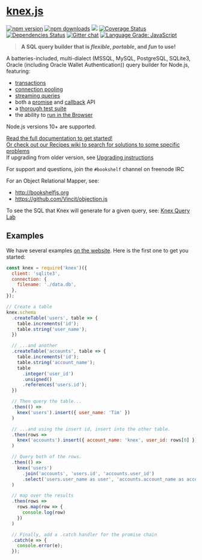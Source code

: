 # [knex.js](http://knexjs.org)

[![npm version](http://img.shields.io/npm/v/knex.svg)](https://npmjs.org/package/knex)
[![npm downloads](https://img.shields.io/npm/dm/knex.svg)](https://npmjs.org/package/knex)
![](https://github.com/knex/knex/workflows/CI/badge.svg)
[![Coverage Status](https://coveralls.io/repos/knex/knex/badge.svg?branch=master)](https://coveralls.io/r/knex/knex?branch=master)
[![Dependencies Status](https://david-dm.org/knex/knex.svg)](https://david-dm.org/knex/knex)
[![Gitter chat](https://badges.gitter.im/tgriesser/knex.svg)](https://gitter.im/tgriesser/knex)
[![Language Grade: JavaScript](https://img.shields.io/lgtm/grade/javascript/g/knex/knex.svg?logo=lgtm&logoWidth=18)](https://lgtm.com/projects/g/knex/knex/context:javascript)

> **A SQL query builder that is _flexible_, _portable_, and _fun_ to use!**

A batteries-included, multi-dialect (MSSQL, MySQL, PostgreSQL, SQLite3, Oracle (including Oracle Wallet Authentication)) query builder for
Node.js, featuring:

- [transactions](http://knexjs.org/#Transactions)
- [connection pooling](http://knexjs.org/#Installation-pooling)
- [streaming queries](http://knexjs.org/#Interfaces-Streams)
- both a [promise](http://knexjs.org/#Interfaces-Promises) and [callback](http://knexjs.org/#Interfaces-Callbacks) API
- a [thorough test suite](https://travis-ci.org/knex/knex)
- the ability to [run in the Browser](http://knexjs.org/#Installation-browser)

Node.js versions 10+ are supported.

[Read the full documentation to get started!](http://knexjs.org)  
[Or check out our Recipes wiki to search for solutions to some specific problems](https://github.com/knex/knex/wiki/Recipes)  
If upgrading from older version, see [Upgrading instructions](https://github.com/knex/knex/blob/master/UPGRADING.md)

For support and questions, join the `#bookshelf` channel on freenode IRC

For an Object Relational Mapper, see:

- http://bookshelfjs.org
- https://github.com/Vincit/objection.js

To see the SQL that Knex will generate for a given query, see: [Knex Query Lab](https://michaelavila.com/knex-querylab/)

## Examples

We have several examples [on the website](http://knexjs.org). Here is the first one to get you started:

```js
const knex = require('knex')({
  client: 'sqlite3',
  connection: {
    filename: './data.db',
  },
});

// Create a table
knex.schema
  .createTable('users', table => {
    table.increments('id');
    table.string('user_name');
  })

  // ...and another
  .createTable('accounts', table => {
    table.increments('id');
    table.string('account_name');
    table
      .integer('user_id')
      .unsigned()
      .references('users.id');
  })

  // Then query the table...
  .then(() =>
    knex('users').insert({ user_name: 'Tim' })
  )

  // ...and using the insert id, insert into the other table.
  .then(rows => 
    knex('accounts').insert({ account_name: 'knex', user_id: rows[0] })
  )

  // Query both of the rows.
  .then(() => 
    knex('users')
      .join('accounts', 'users.id', 'accounts.user_id')
      .select('users.user_name as user', 'accounts.account_name as account')
  )

  // map over the results
  .then(rows =>
    rows.map(row => {
      console.log(row)
    })
  )

  // Finally, add a .catch handler for the promise chain
  .catch(e => {
    console.error(e);
  });
```
